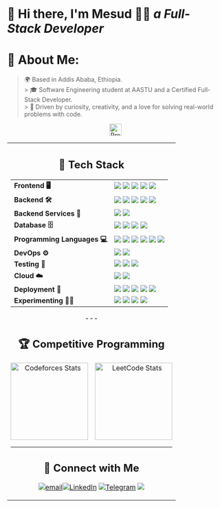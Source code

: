 # 👋 **Hi there, I'm Mesud 👨‍💻 ***a Full-Stack Developer*****
# 💫 About Me:
> 🌍 Based in Addis Ababa, Ethiopia.  <br>> 🎓 Software Engineering student at AASTU and a Certified Full-Stack Developer.  <br>> 🚀 Driven by curiosity, creativity, and a love for solving real-world problems with code.  
<div align="center" style="display: flex; gap: 24px; justify-content: center;">
  <img src="https://komarev.com/ghpvc/?username=ellay21" alt="Profile views" height="28" />
</div>

<table><tr><td align="center">

## 🚀 Tech Stack

<table>
  <tr>
    <td><b>Frontend 🖥️</b></td>
    <td>
      <img src="https://img.shields.io/badge/HTML-E34F26?style=for-the-badge&logo=html5&logoColor=white" />
      <img src="https://img.shields.io/badge/CSS-1572B6?style=for-the-badge&logo=css3&logoColor=white" />
      <img src="https://img.shields.io/badge/React.js-06B6D4?style=for-the-badge&logo=react&logoColor=white" />
      <img src="https://img.shields.io/badge/Next.js-ffffff?style=for-the-badge&logo=next.js&logoColor=black" />
      <img src="https://img.shields.io/badge/TailwindCSS-06B6D4?style=for-the-badge&logo=tailwindcss&logoColor=white" />
    </td>
  </tr>
  <tr>
    <td><b>Backend 🛠️</b></td>
    <td>
      <img src="https://img.shields.io/badge/Go-00ADD8?style=for-the-badge&logo=go&logoColor=white" />
      <img src="https://img.shields.io/badge/FastAPI-005571?style=for-the-badge&logo=fastapi&logoColor=white" />
      <img src="https://img.shields.io/badge/Django-092E20?style=for-the-badge&logo=django&logoColor=white" />
      <img src="https://img.shields.io/badge/Node.js-339933?style=for-the-badge&logo=node.js&logoColor=white" />
      <img src="https://img.shields.io/badge/Express.js-ffffff?style=for-the-badge&logo=express&logoColor=black" />
    </td>
  </tr>
  <tr>
    <td><b>Backend Services 🔗</b></td>
    <td>
      <img src="https://img.shields.io/badge/Firebase-FFCA28?style=for-the-badge&logo=firebase&logoColor=black" />
      <img src="https://img.shields.io/badge/Supabase-3ECF8E?style=for-the-badge&logo=supabase&logoColor=white" />
    </td>
  </tr>
<tr>
    <td><b>Database 🗄️</b></td>
    <td>
      <img src="https://img.shields.io/badge/MySQL-4479A1?style=for-the-badge&logo=mysql&logoColor=white" />
      <img src="https://img.shields.io/badge/PostgreSQL-4169E1?style=for-the-badge&logo=postgresql&logoColor=white" />
      <img src="https://img.shields.io/badge/Redis-DC382D?style=for-the-badge&logo=redis&logoColor=white" />
      <img src="https://img.shields.io/badge/MongoDB-47A248?style=for-the-badge&logo=mongodb&logoColor=white" />
    </td>
  </tr>
<tr>
    <td><b>Programming Languages 💻</b></td>
    <td>
      <img src="https://img.shields.io/badge/C++-00599C?style=for-the-badge&logo=c%2B%2B&logoColor=white" />
      <img src="https://img.shields.io/badge/Go-00ADD8?style=for-the-badge&logo=go&logoColor=white" />
      <img src="https://img.shields.io/badge/Python-3776AB?style=for-the-badge&logo=python&logoColor=white" />
      <img src="https://img.shields.io/badge/Java-007396?style=for-the-badge&logo=java&logoColor=white" />
      <img src="https://img.shields.io/badge/JS/TS-3178C6?style=for-the-badge&logo=typescript&logoColor=white" />
      <img src="https://img.shields.io/badge/PHP-777BB4?style=for-the-badge&logo=php&logoColor=white" />
    </td>
  </tr>
  <tr>
    <td><b>DevOps ⚙️</b></td>
    <td>
      <img src="https://img.shields.io/badge/Docker-2496ED?style=for-the-badge&logo=docker&logoColor=white" />
      <img src="https://img.shields.io/badge/GitHub%20Actions-2088FF?style=for-the-badge&logo=githubactions&logoColor=white" />
    </td>
  </tr>
  <tr>
    <td><b>Testing 🧪</b></td>
    <td>
      <img src="https://img.shields.io/badge/k6-7D64FF?style=for-the-badge&logo=k6&logoColor=white" />
      <img src="https://img.shields.io/badge/Pytest-0A9EDC?style=for-the-badge&logo=pytest&logoColor=white" />
      <img src="https://img.shields.io/badge/Postman-FF6C37?style=for-the-badge&logo=postman&logoColor=white" />
    </td>
  </tr>
  
  
  <tr>
    <td><b>Cloud ☁️</b></td>
    <td>
      <img src="https://img.shields.io/badge/Azure-0078D4?style=for-the-badge&logo=microsoftazure&logoColor=white" />
      <img src="https://img.shields.io/badge/GCP-4285F4?style=for-the-badge&logo=googlecloud&logoColor=white" />
    </td>
  </tr>
  <tr>
    <td><b>Deployment 🚀</b></td>
    <td>
      <img src="https://img.shields.io/badge/Vercel-ffffff?style=for-the-badge&logo=vercel&logoColor=black" />
      <img src="https://img.shields.io/badge/Render-46E3B7?style=for-the-badge&logo=render&logoColor=white" />
      <img src="https://img.shields.io/badge/Hostinger-673DE6?style=for-the-badge&logo=hostinger&logoColor=white" />
      <img src="https://img.shields.io/badge/cPanel-FF6C2C?style=for-the-badge&logo=cpanel&logoColor=white" />
      <img src="https://img.shields.io/badge/Netlify-00C7B7?style=for-the-badge&logo=netlify&logoColor=white" />
    </td>
  </tr>
  <tr>
    <td><b>Experimenting 🧑‍🔬</b></td>
    <td>
      <img src="https://img.shields.io/badge/.NET-512BD4?style=for-the-badge&logo=dotnet&logoColor=white" />
      <img src="https://img.shields.io/badge/Laravel-FF2D20?style=for-the-badge&logo=laravel&logoColor=white" />
      <img src="https://img.shields.io/badge/Spring%20Boot-6DB33F?style=for-the-badge&logo=spring&logoColor=white" />
      <img src="https://img.shields.io/badge/Flask-ffffff?style=for-the-badge&logo=flask&logoColor=black" />
    </td>
  </tr>
</table>
---

## 🏆 Competitive Programming

<div align="center" style="display: flex; flex-wrap: wrap; gap: 16px; justify-content: center;">
  <img src="https://codeforces-readme-stats.vercel.app/api/card?username=ellay27&theme=dark&force_username=true&show_icons=true" alt="Codeforces Stats" height="180" />
  <img src="https://leetcard.jacoblin.cool/ellay25?theme=dark&font=Syne%20Mono&ext=heatmap&border_radius=20&height=180" alt="LeetCode Stats" height="180" />
</div>

---
## 🤝 Connect with Me
[![email](https://img.shields.io/badge/Email-D14836?logo=gmail&logoColor=white)](mailto:mesudmelaku25@gmail.com)[![LinkedIn](https://img.shields.io/badge/LinkedIn-%230077B5.svg?logo=linkedin&logoColor=white)](https://linkedin.com/in/mesud-melaku-973908330) [![Telegram](https://img.shields.io/badge/Telegram-2CA5E0?logo=telegram&logoColor=white)](https://t.me/Justelay25)
[![](https://visitcount.itsvg.in/api?id=ellay21&icon=0&color=0)](https://visitcount.itsvg.in)

<!-- Proudly created with GPRM ( https://gprm.itsvg.in ) -->
